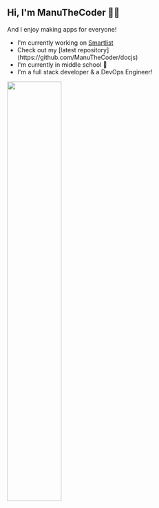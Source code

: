 ## Hi, I'm ManuTheCoder 👨‍💻
And I enjoy making apps for everyone!

<ul>
  <li> I'm currently working on <a href="https://smartlist.ga">Smartlist</a></li>
  <li>Check out my [latest repository](https://github.com/ManuTheCoder/docjs) <img src="https://github.githubassets.com/images/mona-whisper.gif" width="10px"></li>
  <li>I'm currently in middle school 🏫</li>
  <li>I'm a full stack developer & a DevOps Engineer!</li>
</ul>


<a href="https://smartlist.ga"><img src="https://i.ibb.co/PZr6Gdn/save-money-by-keeping-track-of-what-you-have-at-home-1.png" width="50%"></a>
